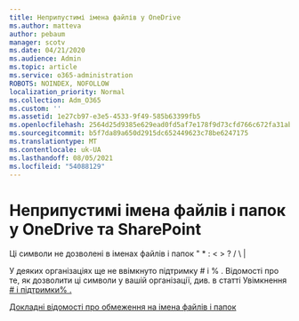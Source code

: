 ```yaml
---
title: Неприпустимі імена файлів у OneDrive
ms.author: matteva
author: pebaum
manager: scotv
ms.date: 04/21/2020
ms.audience: Admin
ms.topic: article
ms.service: o365-administration
ROBOTS: NOINDEX, NOFOLLOW
localization_priority: Normal
ms.collection: Adm_O365
ms.custom: ''
ms.assetid: 1e27cb97-e3e5-4533-9f49-585b63399fb5
ms.openlocfilehash: 2564d25d9385e629ead0fd5af7e178f9d73cfd766c672fa31abc493185786c76
ms.sourcegitcommit: b5f7da89a650d2915dc652449623c78be6247175
ms.translationtype: MT
ms.contentlocale: uk-UA
ms.lasthandoff: 08/05/2021
ms.locfileid: "54088129"
---
```

# <a name="invalid-file-and-folder-names-in-onedrive-and-sharepoint"></a>Неприпустимі імена файлів і папок у OneDrive та SharePoint

Ці символи не дозволені в іменах файлів і папок " \* : \< \> ? / \ | 
  
У деяких організаціях ще не ввімкнуто підтримку # і % . Відомості про те, як дозволити ці символи у вашій організації, див. в статті Увімкнення [# і підтримки% .](https://go.microsoft.com/fwlink/?linkid=862611) 
  
[Докладні відомості про обмеження на імена файлів і папок](https://go.microsoft.com/fwlink/?linkid=866430)
  

